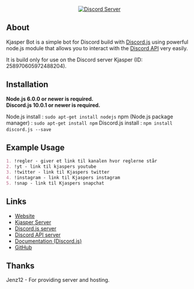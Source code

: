 <div align="center">
  <p>
    <a href="https://discord.gg/8rjkR"><img src="https://discordapp.com/api/guilds/258970605972488204/embed.png" alt="Discord Server" /></a>
  </p>
</div>

## About
Kjasper Bot is a simple bot for Discord build with [Discord.js](https://discord.js.org/#/) using powerful node.js module that allows you to interact with the [Discord API](https://discordapp.com/developers/docs/intro) very easily.

It is build only for use on the Discord server Kjasper (ID: 258970605972488204).

## Installation

**Node.js 6.0.0 or newer is required.**  
**Discord.js 10.0.1 or newer is required.**

Node.js install : `sudo apt-get install nodejs`
npm (Node.js package manager) : `sudo apt-get install npm`
Discord.js install : `npm install discord.js --save`  

## Example Usage
```Markdown
1. !regler - giver et link til kanalen hvor reglerne står
2. !yt - link til kjaspers youtube
3. !twitter - link til Kjaspers twitter
4. !instagram - link til Kjaspers instagram
5. !snap - link til Kjaspers snapchat
```

## Links
* [Website](https://bot.kjasper.dk/)
* [Kjasper Server](https://discord.gg/8rjkR)
* [Discord.js server](https://discord.gg/bRCvFy9)
* [Discord API server](https://discord.gg/rV4BwdK)
* [Documentation (Discord.js)](http://discord.js.org/#!/docs)
* [GitHub](https://github.com/donsidro/Kjasper-Bot)

## Thanks

Jenz12 - For providing server and hosting.
